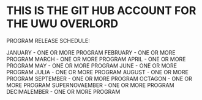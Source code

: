 # THIS IS THE GIT HUB ACCOUNT FOR THE UWU OVERLORD

PROGRAM RELEASE SCHEDULE:

JANUARY - ONE OR MORE PROGRAM
FEBRUARY - ONE OR MORE PROGRAM
MARCH - ONE OR MORE PROGRAM
APRIL - ONE OR MORE PROGRAM
MAY - ONE OR MORE PROGRAM
JUNE - ONE OR MORE PROGRAM
JULIA - ONE OR MORE PROGRAM
AUGUST - ONE OR MORE PROGRAM
SEPTEMBER - ONE OR MORE PROGRAM
OCTAGON - ONE OR MORE PROGRAM
SUPERNOVAEMBER - ONE OR MORE PROGRAM
DECIMALEMBER - ONE OR MORE PROGRAM
